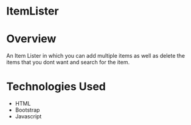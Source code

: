 # ItemLister

# Overview
An Item Lister in which you can add multiple items as well as delete the items that you dont want and search for the item.

# Technologies Used
- HTML
- Bootstrap
- Javascript

